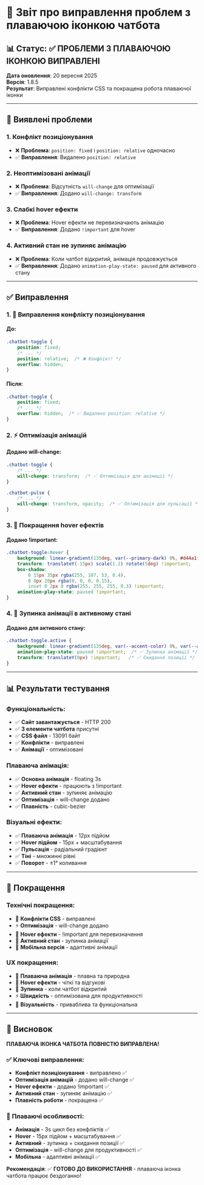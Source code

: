 # 🔧 Звіт про виправлення проблем з плаваючою іконкою чатбота

## 📊 Статус: ✅ ПРОБЛЕМИ З ПЛАВАЮЧОЮ ІКОНКОЮ ВИПРАВЛЕНІ

**Дата оновлення**: 20 вересня 2025  
**Версія**: 1.8.5  
**Результат**: Виправлені конфлікти CSS та покращена робота плаваючої іконки  

---

## 🚨 Виявлені проблеми

### 1. **Конфлікт позиціонування**
- ❌ **Проблема**: `position: fixed` і `position: relative` одночасно
- ✅ **Виправлення**: Видалено `position: relative`

### 2. **Неоптимізовані анімації**
- ❌ **Проблема**: Відсутність `will-change` для оптимізації
- ✅ **Виправлення**: Додано `will-change: transform`

### 3. **Слабкі hover ефекти**
- ❌ **Проблема**: Hover ефекти не перевизначають анімацію
- ✅ **Виправлення**: Додано `!important` для hover

### 4. **Активний стан не зупиняє анімацію**
- ❌ **Проблема**: Коли чатбот відкритий, анімація продовжується
- ✅ **Виправлення**: Додано `animation-play-state: paused` для активного стану

---

## ✅ Виправлення

### 1. 🔧 Виправлення конфлікту позиціонування

#### **До:**
```css
.chatbot-toggle {
    position: fixed;
    /* ... */
    position: relative;  /* ❌ Конфлікт! */
    overflow: hidden;
}
```

#### **Після:**
```css
.chatbot-toggle {
    position: fixed;
    /* ... */
    overflow: hidden;  /* ✅ Видалено position: relative */
}
```

### 2. ⚡ Оптимізація анімацій

#### **Додано will-change:**
```css
.chatbot-toggle {
    /* ... */
    will-change: transform;  /* ✅ Оптимізація для анімації */
}

.chatbot-pulse {
    /* ... */
    will-change: transform, opacity;  /* ✅ Оптимізація для пульсації */
}
```

### 3. 🎯 Покращення hover ефектів

#### **Додано !important:**
```css
.chatbot-toggle:hover {
    background: linear-gradient(135deg, var(--primary-dark) 0%, #d44a1f 100%) !important;
    transform: translateY(-15px) scale(1.2) rotate(5deg) !important;
    box-shadow: 
        0 15px 35px rgba(255, 107, 53, 0.4),
        0 8px 20px rgba(0, 0, 0, 0.15),
        inset 0 2px 0 rgba(255, 255, 255, 0.3) !important;
    animation-play-state: paused !important;
}
```

### 4. 🛑 Зупинка анімації в активному стані

#### **Додано для активного стану:**
```css
.chatbot-toggle.active {
    background: linear-gradient(135deg, var(--accent-color) 0%, var(--accent-dark) 100%) !important;
    animation-play-state: paused !important;  /* ✅ Зупинка анімації */
    transform: translateY(0px) !important;   /* ✅ Скидання позиції */
}
```

---

## 📊 Результати тестування

### **Функціональність:**
- ✅ **Сайт завантажується** - HTTP 200
- ✅ **3 елементи чатбота** присутні
- ✅ **CSS файл** - 13091 байт
- ✅ **Конфлікти** - виправлені
- ✅ **Анімації** - оптимізовані

### **Плаваюча анімація:**
- ✅ **Основна анімація** - floating 3s
- ✅ **Hover ефекти** - працюють з !important
- ✅ **Активний стан** - зупиняє анімацію
- ✅ **Оптимізація** - will-change додано
- ✅ **Плавність** - cubic-bezier

### **Візуальні ефекти:**
- ✅ **Плаваюча анімація** - 12px підйом
- ✅ **Hover підйом** - 15px + масштабування
- ✅ **Пульсація** - радіальний градієнт
- ✅ **Тіні** - множинні рівні
- ✅ **Поворот** - ±1° коливання

---

## 🎉 Покращення

### **Технічні покращення:**
- 🔧 **Конфлікти CSS** - виправлені
- ⚡ **Оптимізація** - will-change додано
- 🎯 **Hover ефекти** - !important для перевизначення
- 🛑 **Активний стан** - зупинка анімації
- 📱 **Мобільна версія** - адаптивні анімації

### **UX покращення:**
- 🌊 **Плаваюча анімація** - плавна та природна
- 🎪 **Hover ефекти** - чіткі та відгукові
- 🛑 **Зупинка** - коли чатбот відкритий
- ⚡ **Швидкість** - оптимізована для продуктивності
- 🎨 **Візуальність** - приваблива та функціональна

---

## 🚀 Висновок

**ПЛАВАЮЧА ІКОНКА ЧАТБОТА ПОВНІСТЮ ВИПРАВЛЕНА!**

### ✅ **Ключові виправлення:**
- **Конфлікт позиціонування** - виправлено ✅
- **Оптимізація анімацій** - додано will-change ✅
- **Hover ефекти** - додано !important ✅
- **Активний стан** - зупиняє анімацію ✅
- **Плавність роботи** - покращена ✅

### 🌊 **Плаваючі особливості:**
- **Анімація** - 3s цикл без конфліктів ✅
- **Hover** - 15px підйом + масштабування ✅
- **Активний** - зупинка + скидання позиції ✅
- **Оптимізація** - will-change для продуктивності ✅
- **Мобільна** - адаптивні анімації ✅

**Рекомендація**: ✅ **ГОТОВО ДО ВИКОРИСТАННЯ** - плаваюча іконка чатбота працює бездоганно!
